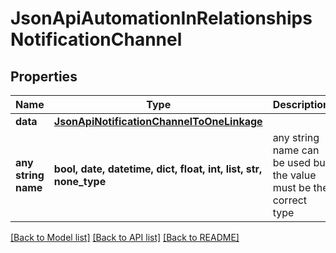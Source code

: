 # JsonApiAutomationInRelationshipsNotificationChannel


## Properties
Name | Type | Description | Notes
------------ | ------------- | ------------- | -------------
**data** | [**JsonApiNotificationChannelToOneLinkage**](JsonApiNotificationChannelToOneLinkage.md) |  | 
**any string name** | **bool, date, datetime, dict, float, int, list, str, none_type** | any string name can be used but the value must be the correct type | [optional]

[[Back to Model list]](../README.md#documentation-for-models) [[Back to API list]](../README.md#documentation-for-api-endpoints) [[Back to README]](../README.md)


